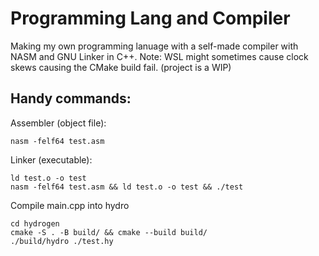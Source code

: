 # Programming Lang and Compiler

Making my own programming lanuage with a self-made compiler with NASM and GNU Linker in C++. Note: WSL might sometimes cause clock skews causing the CMake build fail. (project is a WIP)

## Handy commands:

Assembler (object file):

```
nasm -felf64 test.asm
```

Linker (executable):

```
ld test.o -o test
nasm -felf64 test.asm && ld test.o -o test && ./test
```

Compile main.cpp into hydro

```
cd hydrogen
cmake -S . -B build/ && cmake --build build/
./build/hydro ./test.hy
```



